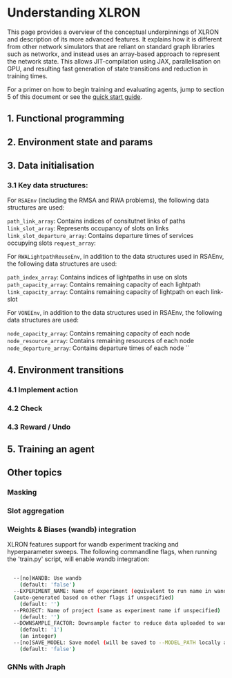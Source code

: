 # Understanding XLRON

This page provides a overview of the conceptual underpinnings of XLRON and description of its more advanced features. It explains how it is different from other network simulators that are reliant on standard graph libraries such as networkx, and instead uses an array-based approach to represent the network state. This allows JIT-compilation using JAX, parallelisation on GPU, and resulting fast generation of state transitions and reduction in training times.

For a primer on how to begin training and evaluating agents, jump to section 5 of this document or see the [quick start guide](quickstart.md).


## 1. Functional programming

## 2. Environment state and params

## 3. Data initialisation

### 3.1 Key data structures:

For `RSAEnv` (including the RMSA and RWA problems), the following data structures are used:

`path_link_array`: Contains indices of consitutnet links of paths
`link_slot_array`: Represents occupancy of slots on links
`link_slot_departure_array`: Contains departure times of services occupying slots
`request_array`: 

For `RWALightpathReuseEnv`, in addition to the data structures used in RSAEnv, the following data structures are used:

`path_index_array`:  Contains indices of lightpaths in use on slots
`path_capacity_array`:  Contains remaining capacity of each lightpath
`link_capacity_array`:  Contains remaining capacity of lightpath on each link-slot


For `VONEEnv`, in addition to the data structures used in RSAEnv, the following data structures are used:

`node_capacity_array`:  Contains remaining capacity of each node
`node_resource_array`:  Contains remaining resources of each node
`node_departure_array`:  Contains departure times of each node
``



## 4. Environment transitions

### 4.1 Implement action

### 4.2 Check

### 4.3 Reward / Undo

## 5. Training an agent

## Other topics

### Masking

### Slot aggregation

### Weights & Biases (wandb) integration

XLRON features support for wandb experiment tracking and hyperparameter sweeps. The following commandline flags, when running the 'train.py' script, will enable wandb integration:

```bash
  
  --[no]WANDB: Use wandb
    (default: 'false')
  --EXPERIMENT_NAME: Name of experiment (equivalent to run name in wandb) 
  (auto-generated based on other flags if unspecified)
    (default: '')
  --PROJECT: Name of project (same as experiment name if unspecified)
    (default: '')
  --DOWNSAMPLE_FACTOR: Downsample factor to reduce data uploaded to wandb
    (default: '1')
    (an integer)
  --[no]SAVE_MODEL: Save model (will be saved to --MODEL_PATH locally and uploaded to wandb if --WANDB is True)
    (default: 'false')
```


### GNNs with Jraph

